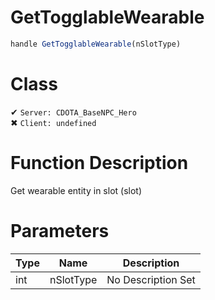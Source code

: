 # GetTogglableWearable
```js
handle GetTogglableWearable(nSlotType)
```
# Class
✔ `Server: CDOTA_BaseNPC_Hero`  
✖ `Client: undefined`  

# Function Description
Get wearable entity in slot (slot)
# Parameters
Type|Name|Description
--|--|--
int|nSlotType|No Description Set
